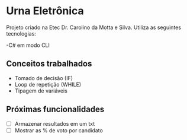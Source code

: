 # Urna Eletrônica

Projeto criado na Etec Dr. Carolino da Motta e Silva.
Utiliza as seguintes tecnologias:

-C# em modo CLI

## Conceitos trabalhados 
- Tomado de decisão (IF)
- Loop de repetição (WHILE)
- Tipagem de variáveis

## Próximas funcionalidades
- [ ] Armazenar resultados em um txt
- [ ] Mostrar as % de voto por candidato
